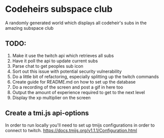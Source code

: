 # Codeheirs subspace club

A randomly generated world which displays all codeheir's subs in the amazing subspace club

## TODO:
1. Make it use the twitch api which retrieves all subs
2. Have it poll the api to update current subs
3. Parse chat to get peoples sub icon
4. Sort out this issue with potential security vulnerability
5. Do a little bit of refactoring, especially splitting up the twitch commands
6. Create guide for README.md on how to set up the database
7. Do a recording of the screen and post a gif in here too
8. Output the amount of experience required to get to the next level
9. Display the xp multiplier on the screen

## Create a tmi.js api-options
In order to run locally you'll need to set up tmijs configurations in order to connect to twitch.
https://docs.tmijs.org/v1.1.1/Configuration.html


